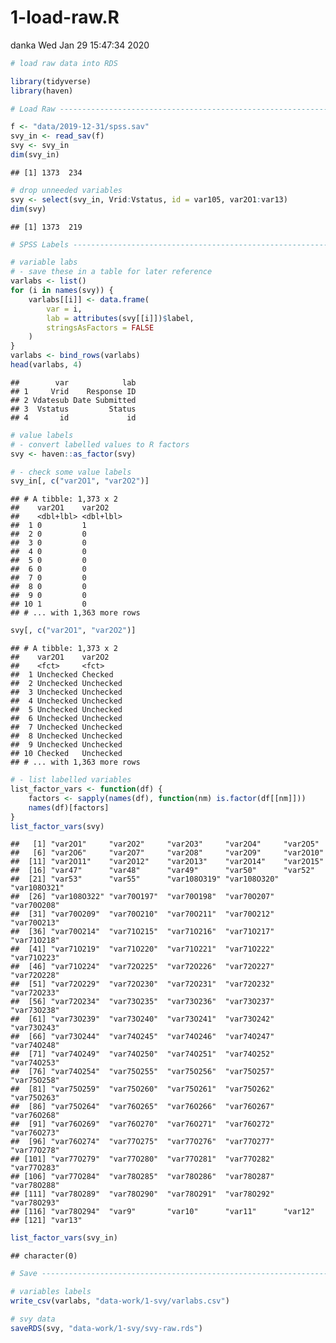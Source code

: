 1-load-raw.R
================
danka
Wed Jan 29 15:47:34 2020

``` r
# load raw data into RDS

library(tidyverse)
library(haven)

# Load Raw ----------------------------------------------------------------

f <- "data/2019-12-31/spss.sav"
svy_in <- read_sav(f)
svy <- svy_in
dim(svy_in)
```

    ## [1] 1373  234

``` r
# drop unneeded variables
svy <- select(svy_in, Vrid:Vstatus, id = var105, var2O1:var13)
dim(svy)
```

    ## [1] 1373  219

``` r
# SPSS Labels -------------------------------------------------------------

# variable labs
# - save these in a table for later reference
varlabs <- list()
for (i in names(svy)) {
    varlabs[[i]] <- data.frame(
        var = i,
        lab = attributes(svy[[i]])$label,
        stringsAsFactors = FALSE
    )
}
varlabs <- bind_rows(varlabs)
head(varlabs, 4)
```

    ##        var            lab
    ## 1     Vrid    Response ID
    ## 2 Vdatesub Date Submitted
    ## 3  Vstatus         Status
    ## 4       id             id

``` r
# value labels
# - convert labelled values to R factors
svy <- haven::as_factor(svy)

# - check some value labels
svy_in[, c("var2O1", "var2O2")]
```

    ## # A tibble: 1,373 x 2
    ##    var2O1    var2O2   
    ##    <dbl+lbl> <dbl+lbl>
    ##  1 0         1        
    ##  2 0         0        
    ##  3 0         0        
    ##  4 0         0        
    ##  5 0         0        
    ##  6 0         0        
    ##  7 0         0        
    ##  8 0         0        
    ##  9 0         0        
    ## 10 1         0        
    ## # ... with 1,363 more rows

``` r
svy[, c("var2O1", "var2O2")]
```

    ## # A tibble: 1,373 x 2
    ##    var2O1    var2O2   
    ##    <fct>     <fct>    
    ##  1 Unchecked Checked  
    ##  2 Unchecked Unchecked
    ##  3 Unchecked Unchecked
    ##  4 Unchecked Unchecked
    ##  5 Unchecked Unchecked
    ##  6 Unchecked Unchecked
    ##  7 Unchecked Unchecked
    ##  8 Unchecked Unchecked
    ##  9 Unchecked Unchecked
    ## 10 Checked   Unchecked
    ## # ... with 1,363 more rows

``` r
# - list labelled variables
list_factor_vars <- function(df) {
    factors <- sapply(names(df), function(nm) is.factor(df[[nm]]))
    names(df)[factors]
}
list_factor_vars(svy)
```

    ##   [1] "var2O1"     "var2O2"     "var2O3"     "var2O4"     "var2O5"    
    ##   [6] "var2O6"     "var2O7"     "var2O8"     "var2O9"     "var2O10"   
    ##  [11] "var2O11"    "var2O12"    "var2O13"    "var2O14"    "var2O15"   
    ##  [16] "var47"      "var48"      "var49"      "var50"      "var52"     
    ##  [21] "var53"      "var55"      "var108O319" "var108O320" "var108O321"
    ##  [26] "var108O322" "var70O197"  "var70O198"  "var70O207"  "var70O208" 
    ##  [31] "var70O209"  "var70O210"  "var70O211"  "var70O212"  "var70O213" 
    ##  [36] "var70O214"  "var71O215"  "var71O216"  "var71O217"  "var71O218" 
    ##  [41] "var71O219"  "var71O220"  "var71O221"  "var71O222"  "var71O223" 
    ##  [46] "var71O224"  "var72O225"  "var72O226"  "var72O227"  "var72O228" 
    ##  [51] "var72O229"  "var72O230"  "var72O231"  "var72O232"  "var72O233" 
    ##  [56] "var72O234"  "var73O235"  "var73O236"  "var73O237"  "var73O238" 
    ##  [61] "var73O239"  "var73O240"  "var73O241"  "var73O242"  "var73O243" 
    ##  [66] "var73O244"  "var74O245"  "var74O246"  "var74O247"  "var74O248" 
    ##  [71] "var74O249"  "var74O250"  "var74O251"  "var74O252"  "var74O253" 
    ##  [76] "var74O254"  "var75O255"  "var75O256"  "var75O257"  "var75O258" 
    ##  [81] "var75O259"  "var75O260"  "var75O261"  "var75O262"  "var75O263" 
    ##  [86] "var75O264"  "var76O265"  "var76O266"  "var76O267"  "var76O268" 
    ##  [91] "var76O269"  "var76O270"  "var76O271"  "var76O272"  "var76O273" 
    ##  [96] "var76O274"  "var77O275"  "var77O276"  "var77O277"  "var77O278" 
    ## [101] "var77O279"  "var77O280"  "var77O281"  "var77O282"  "var77O283" 
    ## [106] "var77O284"  "var78O285"  "var78O286"  "var78O287"  "var78O288" 
    ## [111] "var78O289"  "var78O290"  "var78O291"  "var78O292"  "var78O293" 
    ## [116] "var78O294"  "var9"       "var10"      "var11"      "var12"     
    ## [121] "var13"

``` r
list_factor_vars(svy_in)
```

    ## character(0)

``` r
# Save --------------------------------------------------------------------

# variables labels
write_csv(varlabs, "data-work/1-svy/varlabs.csv")

# svy data
saveRDS(svy, "data-work/1-svy/svy-raw.rds")
```
